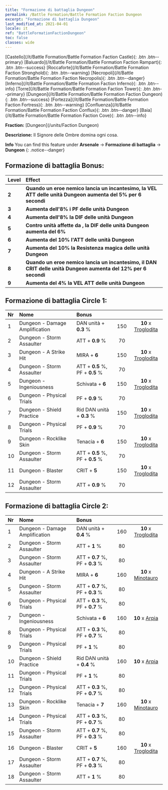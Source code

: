 ```yaml
---
title: "Formazione di battaglia Dungeon"
permalink: /Battle Formation/Battle Formation Faction Dungeon
excerpt: "Formazione di battaglia Dungeon"
last_modified_at: 2021-04-01
locale: it
ref: "BattleFormationFactionDungeon"
toc: false
classes: wide
---
```

 [Castello](/it/Battle Formation/Battle Formation Faction Castle){: .btn .btn--primary} [Baluardo](/it/Battle Formation/Battle Formation Faction Rampart){: .btn .btn--success} [Roccaforte](/it/Battle Formation/Battle Formation Faction Stronghold){: .btn .btn--warning} [Necropoli](/it/Battle Formation/Battle Formation Faction Necropolis){: .btn .btn--danger} [Inferno](/it/Battle Formation/Battle Formation Faction Inferno){: .btn .btn--info} [Torre](/it/Battle Formation/Battle Formation Faction Tower){: .btn .btn--primary} [Dungeon](/it/Battle Formation/Battle Formation Faction Dungeon){: .btn .btn--success} [Fortezza](/it/Battle Formation/Battle Formation Faction Fortress){: .btn .btn--warning} [Confluenza](/it/Battle Formation/Battle Formation Faction Conflux){: .btn .btn--danger} [Baia](/it/Battle Formation/Battle Formation Faction Cove){: .btn .btn--info} 

  **Fraction:** [Dungeon](/units/Faction Dungeon)

  **Descrizione:** Il Signore delle Ombre domina ogni cosa.

**Info** You can find this feature under **Arsenale** -> **Formazione di battaglia** -> **Dungeon** 
{: .notice--danger}

## Formazione di battaglia Bonus:

  | Level |         Effect        |
  |:------|:---------------------|
  | **2** | **Quando un eroe nemico lancia un incantesimo, la VEL ATT delle unità Dungeon aumenta del 5% per 6 secondi** |
  | **3** | **Aumenta dell'8% i PF delle unità Dungeon** |
  | **4** | **Aumenta dell'8% la DIF delle unità Dungeon** |
  | **5** | **Contro unità affette da <Sanguinamento>, la DIF delle unità Dungeon aumenta del 6%** |
  | **6** | **Aumenta del 10% l'ATT delle unità Dungeon** |
  | **7** | **Aumenta del 10% la Resistenza magica delle unità Dungeon** |
  | **8** | **Quando un eroe nemico lancia un incantesimo, il DAN CRIT delle unità Dungeon aumenta del 12% per 6 secondi** |
  | **9** | **Aumenta del 4% la VEL ATT delle unità Dungeon** |

## Formazione di battaglia Circle 1:

  |  Nr  |  Nome   |  Bonus  | <i class="fas fa-flask"/>  |  <i class="fab fa-optin-monster"/> |
  |:-----|:--------------------|:---------|:-----------------:|:----------------:|
  | 1 | Dungeon - Damage Amplification | DAN unità + **0.3** % | 150 |  **10** x [Troglodita](/it/units/Troglodyte) |
  | 2 | Dungeon - Storm Assaulter | ATT + **0.9** % | 70 |   |
  | 3 | Dungeon - A Strike Hit | MIRA + **6**  | 150 |  **10** x [Troglodita](/it/units/Troglodyte) |
  | 4 | Dungeon - Storm Assaulter | ATT + **0.5** %, PF + **0.5** % | 70 |   |
  | 5 | Dungeon - Ingeniousness | Schivata + **6**  | 150 |  **10** x [Troglodita](/it/units/Troglodyte) |
  | 6 | Dungeon - Physical Trials | PF + **0.9** % | 70 |   |
  | 7 | Dungeon - Shield Practice | Rid DAN unità + **0.3** % | 150 |  **10** x [Troglodita](/it/units/Troglodyte) |
  | 8 | Dungeon - Physical Trials | PF + **0.9** % | 70 |   |
  | 9 | Dungeon - Rocklike Skin | Tenacia + **6**  | 150 |  **10** x [Troglodita](/it/units/Troglodyte) |
  | 10 | Dungeon - Storm Assaulter | ATT + **0.5** %, PF + **0.5** % | 70 |   |
  | 11 | Dungeon - Blaster | CRIT + **5**  | 150 |  **10** x [Troglodita](/it/units/Troglodyte) |
  | 12 | Dungeon - Storm Assaulter | ATT + **0.9** % | 70 |   |
  


## Formazione di battaglia Circle 2:

  |  Nr  |  Nome   |  Bonus  | <i class="fas fa-flask"/>  |  <i class="fab fa-optin-monster"/> |
  |:-----|:--------------------|:---------|:-----------------:|:----------------:|
  | 1 | Dungeon - Damage Amplification | DAN unità + **0.4** % | 160 |  **10** x [Troglodita](/it/units/Troglodyte) |
  | 2 | Dungeon - Storm Assaulter | ATT + **1** % | 80 |   |
  | 3 | Dungeon - Storm Assaulter | ATT + **0.7** %, PF + **0.3** % | 80 |   |
  | 4 | Dungeon - A Strike Hit | MIRA + **6**  | 160 |  **10** x [Minotauro](/it/units/Minotaur) |
  | 5 | Dungeon - Storm Assaulter | ATT + **0.7** %, PF + **0.3** % | 80 |   |
  | 6 | Dungeon - Physical Trials | ATT + **0.3** %, PF + **0.7** % | 80 |   |
  | 7 | Dungeon - Ingeniousness | Schivata + **6**  | 160 |  **10** x [Arpia](/it/units/Harpy) |
  | 8 | Dungeon - Physical Trials | ATT + **0.3** %, PF + **0.7** % | 80 |   |
  | 9 | Dungeon - Physical Trials | PF + **1** % | 80 |   |
  | 10 | Dungeon - Shield Practice | Rid DAN unità + **0.4** % | 160 |  **10** x [Arpia](/it/units/Harpy) |
  | 11 | Dungeon - Physical Trials | PF + **1** % | 80 |   |
  | 12 | Dungeon - Physical Trials | ATT + **0.3** %, PF + **0.7** % | 80 |   |
  | 13 | Dungeon - Rocklike Skin | Tenacia + **7**  | 160 |  **10** x [Minotauro](/it/units/Minotaur) |
  | 14 | Dungeon - Physical Trials | ATT + **0.3** %, PF + **0.7** % | 80 |   |
  | 15 | Dungeon - Storm Assaulter | ATT + **0.7** %, PF + **0.3** % | 80 |   |
  | 16 | Dungeon - Blaster | CRIT + **5**  | 160 |  **10** x [Troglodita](/it/units/Troglodyte) |
  | 17 | Dungeon - Storm Assaulter | ATT + **0.7** %, PF + **0.3** % | 80 |   |
  | 18 | Dungeon - Storm Assaulter | ATT + **1** % | 80 |   |
  

